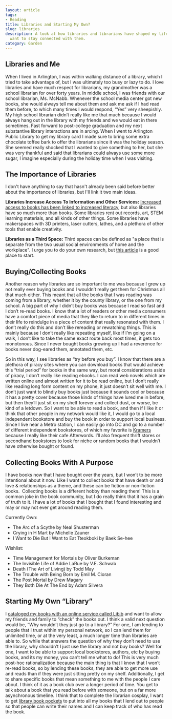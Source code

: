 ```yaml
---
layout: article
tags:
- Reading
title: Libraries and Starting My Own?
slug: libraries
description: A look at how libraries and librarians have shaped my life, and how I
  want to stay connected with them.
category: Garden
---
```


## Libraries and Me
When I lived in Arlington, I was within walking distance of a library, which I tried to take advantage of, but I was ultimately too busy or lazy to do. I love libraries and have much respect for librarians, my grandmother was a school librarian for over forty years. In middle school, I was friends with our school librarian, Ms. McNabb. Whenever the school media center got new books, she would always tell me about them and ask me ask if I had read them before, to which many times I would respond, “Yes” very sheepishly. My high school librarian didn’t really like me that much because I would always hang out in the library with my friends and we would eat in there sometimes. Fast forward to post-college graduation and my next substantive library interactions are in arcing. When I went to Arlington Public Library to get my library card I made sure to bring some extra chocolate toffee bark to offer the librarians since it was the holiday season. She seemed really shocked that I wanted to give something to her, but she was very thankful and said that librarians could always use some more sugar, I imagine especially during the holiday time when I was visiting.

## The Importance of Libraries
I don't have anything to say that hasn't already been said before better about the importance of libraries, but I'll link it two main ideas.

**Libraries Increase Access To Information and Other Services:** [Increased access to books has been linked to increased literacy](https://www2.ed.gov/datastory/bookaccess/index.html), but also libraries have so much more than books. Some libraries rent out records, art, STEM learning materials, and all kinds of other things. Some libraries have makerspaces with 3D printers, laser cutters, lathes, and a plethora of other tools that enable creativity.

**Libraries as a Third Space:** Third spaces can be defined as "a place that is separate from the two usual social environments of home and the workplace". I urge you to do your own research, but [this article](https://www.aei.org/politics-and-public-opinion/libraries-should-be-third-places/) is a good place to start.

## Buying/Collecting Books
Another reason why libraries are so important to me was because I grew up not really ever buying books and I wouldn’t really get them for Christmas all that much either. This meant that all the books that I was reading was coming from a library, whether it by the county library, or the one from my school. A big part of why I didn’t buy books was because I read so fast and I don’t re-read books. I know that a lot of readers or other media consumers have a comfort piece of media that they like to return to in different times in their life to reindulge in a piece of content that really resonated with them. I don’t really do this and don’t like rereading or rewatching things. This is mainly because I don’t really like repeating myself, like if I’m going on a walk, I don’t like to take the same exact route back most times, it gets too monotonous. Since I never bought books growing up I had a reverence for books never dog-eared them, annotated them, etc.

So in this way, I see libraries as “try before you buy”. I know that there are a plethora of piracy sites where you can download books that would achieve this “trial period” for books in the same way, but moral considerations aside of piracy, I don’t really like reading ebooks. I can read web novels which are written online and almost written for it to be read online, but I don’t really like reading long form content on my phone, it just doesn’t sit well with me. I don’t just want to blindly buy books just because it sounds cool or because it has a pretty cover because those kinds of things have lured me in before, but then they’ll just sit on my shelf forever and collect dust, or worse, be kind of a letdown. So I want to be able to read a book, and then if I like it or think that other people in my network would like it, I would go to a local independent bookstore and buy the book in order to support local business. Since I live near a Metro station, I can easily go into DC and go to a number of different independent bookstores, of which my favorite is [Kramers](https://www.kramers.com/) because I really like their cafe Afterwords. I’ll also frequent thrift stores or secondhand bookstores to look for niche or random books that I wouldn’t have otherwise bought or found.

## Collecting Books With A Purpose
I have books now that I have bought over the years, but I won’t to be more intentional about it now. Like I want to collect books that have death or and love & relationships as a theme, and these can be fiction or non-fiction books.  Collecting books is a different hobby than reading them! This is a common joke in the book community, but I do really think that it has a grain of truth to it. I have a lot of books that I bought that I found interesting and may or may not ever get around reading them.

Currently Own:
- The Arc of a Scythe by Neal Shusterman
- Crying in H Mart by Michelle Zauner
- I Want to Die But I Want to Eat Tteokboki by Baek Se-hee

Wishlist:
- Time Management for Mortals by Oliver Burkeman
- The Invisible Life of Addie LaRue by V.E. Schwab
- Death (The Art of Living) by Todd May
- The Trouble with Being Born by Emil M. Cioran
- The Post Mortal by Drew Magary
- They Both Die At The End by Adam Silvera

## Starting My Own “Library”
I [cataloged my books with an online service called Libib](https://www.libib.com/u/reesdraminski) and want to allow my friends and family to “check” the books out. I think a valid next question would be, “Why wouldn’t they just go to a library?” For one, I am lending to people that I trust within my personal network, so I can lend them for unlimited time, or at the very least, a much longer time than libraries are able to. So while that answers the question of why they don’t need to use the library, why shouldn’t I just use the library and not buy books? Well for one, I want to be able to support local bookstores, authors, etc by buying books, and its my money, you can’t tell me what to do! This is very much post-hoc rationalization because the main thing is that I know that I won’t re-read books, so by lending these books, they are able to get more use and reads than if they were just sitting pretty on my shelf. Additionally, I get to share specific books that mean something to me with the people I care about. I think of it as a book club over a longer period of time. You get to talk about a book that you read before with someone, but on a far more asynchronous timeline. I think that to complete the librarian cosplay, I want to get [library book pockets](https://www.thelibrarystore.com/product/cn41-1000/library-book-pockets) to put into all my books that I lend out to people so that people can write their names and I can keep track of who has read the book.